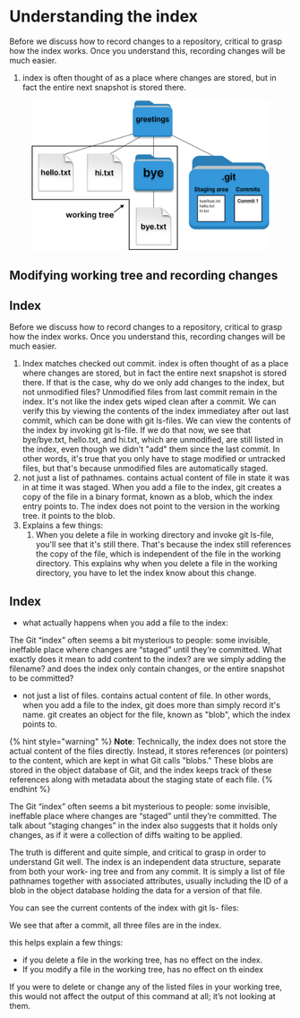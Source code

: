# Understanding the index

Before we discuss how to record changes to a repository, critical to grasp how the index works. Once you understand this, recording changes will be much easier.&#x20;

1. index is often thought of as a place where changes are stored, but in fact the entire next snapshot is stored there.&#x20;

<figure><img src="../../.gitbook/assets/Group 141 (4).png" alt=""><figcaption></figcaption></figure>

## Modifying working tree and recording changes

## Index

Before we discuss how to record changes to a repository, critical to grasp how the index works. Once you understand this, recording changes will be much easier.&#x20;

1. Index matches checked out commit. index is often thought of as a place where changes are stored, but in fact the entire next snapshot is stored there. If that is the case, why do we only add changes to the index, but not unmodified files? Unmodified files from last commit remain in the index. It's not like the index gets wiped clean after a commit. We can verify this by viewing the contents of the index immediatey after out last commit, which can be done with git ls-files. We can view the contents of the index by invoking git ls-file. If we do that now, we see that bye/bye.txt, hello.txt, and hi.txt, which are unmodified, are still listed in the index, even though we didn't "add" them since the last commit. In other words, it's true that you only have to stage modified or untracked files, but that's because unmodified files are automatically staged.
2. not just a list of pathnames. contains actual content of file in state it was in at time it was staged. When you add a file to the index, git creates a copy of the file in a binary format, known as a blob, which the index entry points to. The index does not point to the version in the working tree. it points to the blob.&#x20;
3. Explains a few things:
   1. When you delete a file in working directory and invoke git ls-file, you'll see that it's still there. That's because the index still references the copy of the file, which is independent of the file in the working directory. This explains why when you delete a file in the working directory, you have to let the index know about this change.&#x20;

## Index



* what actually happens when you add a file to the index:

The Git “index” often seems a bit mysterious to people: some invisible, ineffable place where changes are “staged” until they’re committed. What exactly does it mean to add content to the index? are we simply adding the filename? and does the index only contain changes, or the entire snapshot to be committed?

* not just a list of files. contains actual content of file. In other words, when you add a file to the index, git does more than simply record it's name. git creates an object for the file, known as "blob", which the index points to.&#x20;

{% hint style="warning" %}
**Note**: Technically, the index does not store the actual content of the files directly. Instead, it stores references (or pointers) to the content, which are kept in what Git calls "blobs." These blobs are stored in the object database of Git, and the index keeps track of these references along with metadata about the staging state of each file.
{% endhint %}



The Git “index” often seems a bit mysterious to people: some invisible, ineffable place where changes are “staged” until they’re committed. The talk about “staging changes” in the index also suggests that it holds only changes, as if it were a collection of diffs waiting to be applied.



The truth is different and quite simple, and critical to grasp in order to understand Git well. The index is an independent data structure, separate from both your work‐ ing tree and from any commit. It is simply a list of file pathnames together with associated attributes, usually including the ID of a blob in the object database holding the data for a version of that file.&#x20;





You can see the current contents of the index with git ls- files:



We see that after a commit, all three files are in the index.&#x20;



this helps explain a few things:

* if you delete a file in the working tree, has no effect on the index.
* If you modify a file in the working tree, has no effect on th eindex

If you were to delete or change any of the listed files in your working tree, this would not affect the output of this command at all; it’s not looking at them.





